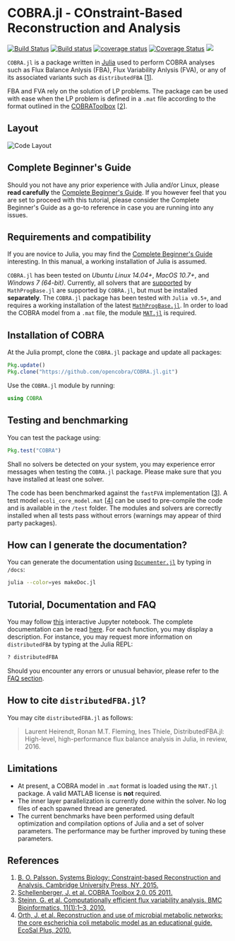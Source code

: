 COBRA.jl - COnstraint-Based Reconstruction and Analysis
=======================================================

[![Build Status](https://travis-ci.org/opencobra/COBRA.jl.svg?branch=master)](https://travis-ci.org/opencobra/COBRA.jl)
[![Build status](https://ci.appveyor.com/api/projects/status/10gweiiiby18ucy5/branch/master?svg=true)](https://ci.appveyor.com/project/laurentheirendt/cobra-jl/branch/master)
[![coverage status](http://codecov.io/github/opencobra/COBRA.jl/coverage.svg?branch=master)](http://codecov.io/github/opencobra/COBRA.jl?branch=master)
[![Coverage Status](https://coveralls.io/repos/github/opencobra/COBRA.jl/badge.svg?branch=master)](https://coveralls.io/github/opencobra/COBRA.jl?branch=master)
[![](https://img.shields.io/badge/docs-latest-blue.svg)](https://opencobra.github.io/COBRA.jl)

`COBRA.jl` is a package written in [Julia](http://julialang.org/downloads/) used to perform COBRA analyses such as Flux Balance Anlysis (FBA), Flux Variability Anlysis (FVA), or any of its associated variants such as `distributedFBA` [[1](#References-1)].

FBA and FVA rely on the solution of LP problems. The package can be used with ease when the LP problem is defined in a `.mat` file according to the format outlined in the [COBRAToolbox](https://github.com/opencobra/cobratoolbox) [[2](#References-1)].

Layout
-------

![Code Layout](https://raw.githubusercontent.com/opencobra/COBRA.jl/master/docs/src/assets/codeLayout.jpg)

Complete Beginner's Guide
--------------------------

Should you not have any prior experience with Julia and/or Linux, please **read carefully** the [Complete Beginner's Guide](http://opencobra.github.io/COBRA.jl/cbg.html). If you however feel that you are set to proceed with this tutorial, please consider the Complete Beginner's Guide as a go-to reference in case you are running into any issues.

Requirements and compatibility
------------------------------

>
If you are novice to Julia, you may find the [Complete Beginner's Guide](http://opencobra.github.io/COBRA.jl/cbg.html) interesting. In this manual, a working installation of Julia is assumed.
>

`COBRA.jl` has been tested on *Ubuntu Linux 14.04+*, *MacOS 10.7+*, and *Windows 7 (64-bit)*. Currently, all solvers that are [supported](https://github.com/JuliaOpt/MathProgBase.jl/blob/master/src/defaultsolvers.jl) by `MathProgBase.jl` are supported by `COBRA.jl`, but must be installed **separately**. The `COBRA.jl` package has been tested with `Julia v0.5+`, and requires a working installation of the latest [`MathProgBase.jl`](https://github.com/JuliaOpt/MathProgBase.jl). In order to load the COBRA model from a `.mat` file, the module [`MAT.jl`](https://github.com/simonster/MAT.jl) is required.

Installation of COBRA
---------------------

At the Julia prompt, clone the `COBRA.jl` package and update all packages:
```Julia
Pkg.update()
Pkg.clone("https://github.com/opencobra/COBRA.jl.git")
```

Use the `COBRA.jl` module by running:
```Julia
using COBRA
```

Testing and benchmarking
------------------------

You can test the package using:
```Julia
Pkg.test("COBRA")
```
Shall no solvers be detected on your system, you may experience error messages when testing the `COBRA.jl` package. Please make sure that you have installed at least one solver.

The code has been benchmarked against the `fastFVA` implementation [[3](#References-1)]. A test model `ecoli_core_model.mat` [[4](#References-1)] can be used to pre-compile the code and is available in the `/test` folder. The modules and solvers are correctly installed when all tests pass without errors (warnings may appear of third party packages).

How can I generate the documentation?
-------------------------------------

You can generate the documentation using [`Documenter.jl`](https://github.com/JuliaDocs/Documenter.jl) by typing in `/docs`:
```sh
julia --color=yes makeDoc.jl
```

Tutorial, Documentation and FAQ
-------------------------------

You may follow [this](https://github.com/opencobra/COBRA.jl/tree/master/docs/tutorial) interactive Jupyter notebook. The complete documentation can be read [here](http://opencobra.github.io/COBRA.jl). For each function, you may display a description. For instance, you may request more information on `distributedFBA` by typing at the Julia REPL:
```Julia
? distributedFBA
```
Should you encounter any errors or unusual behavior, please refer to the [FAQ section](http://opencobra.github.io/COBRA.jl/faq.html).

How to cite `distributedFBA.jl`?
-----------------------------------------------

You may cite `distributedFBA.jl` as follows:

> Laurent Heirendt, Ronan M.T. Fleming, Ines Thiele, DistributedFBA.jl: High-level, high-performance flux balance analysis in Julia, in review, 2016.

Limitations
-----------

- At present, a COBRA model in `.mat` format is loaded using the `MAT.jl` package. A valid MATLAB license is **not** required.
- The inner layer parallelization is currently done within the solver. No log files of each spawned thread are generated.
- The current benchmarks have been performed using default optimization and compilation options of Julia and a set of solver parameters. The performance may be further improved by tuning these parameters.

References
-----------

1. [B. O. Palsson. Systems Biology: Constraint-based Reconstruction and Analysis. Cambridge University Press, NY, 2015.](http://www.cambridge.org/us/academic/subjects/life-sciences/genomics-bioinformatics-and-systems-biology/systems-biology-constraint-based-reconstruction-and-analysis?format=HB)
2. [Schellenberger, J. et al. COBRA Toolbox 2.0. 05 2011.](https://github.com/opencobra/cobratoolbox)
3. [Steinn, G. et al. Computationally efficient flux variability analysis. BMC Bioinformatics, 11(1):1–3, 2010.](https://bmcbioinformatics.biomedcentral.com/articles/10.1186/1471-2105-11-489)
4. [Orth, J. et al. Reconstruction and use of microbial metabolic networks: the core escherichia coli metabolic model as an educational guide. EcoSal Plus, 2010.](http://gcrg.ucsd.edu/Downloads/EcoliCore)
